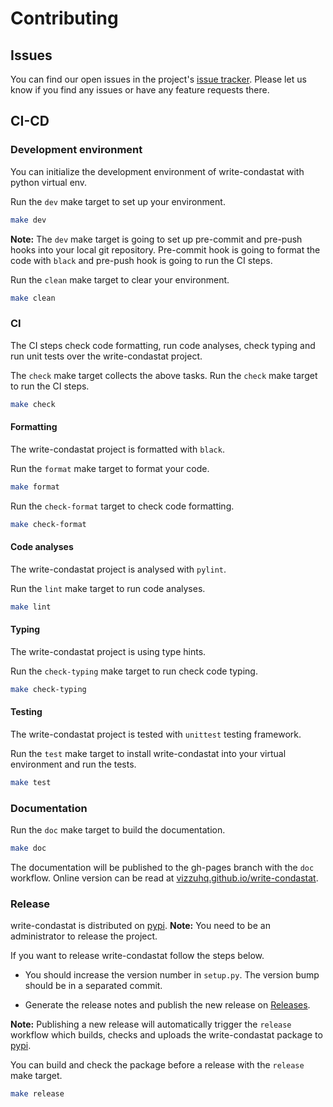 # Contributing

## Issues

You can find our open issues in the project's [issue tracker](https://github.com/vizzuhq/write-condastat/issues/). Please let us know if you find any issues or have any feature requests there.

## CI-CD

### Development environment

You can initialize the development environment of write-condastat with python virtual env.

Run the `dev` make target to set up your environment.

```sh
make dev
```

**Note:** The `dev` make target is going to set up pre-commit and pre-push hooks into your local git repository. Pre-commit hook is going to format the code with `black` and pre-push hook is going to run the CI steps.

Run the `clean` make target to clear your environment.

```sh
make clean
```

### CI

The CI steps check code formatting, run code analyses, check typing and run unit tests over the write-condastat project.

The `check` make target collects the above tasks. Run the `check` make target to run the CI steps.

```sh
make check
```

#### Formatting

The write-condastat project is formatted with `black`.

Run the `format` make target to format your code.

```sh
make format
```

Run the `check-format` target to check code formatting.

```sh
make check-format
```

#### Code analyses

The write-condastat project is analysed with `pylint`.

Run the `lint` make target to run code analyses.

```sh
make lint
```

#### Typing

The write-condastat project is using type hints.

Run the `check-typing` make target to run check code typing.

```sh
make check-typing
```

#### Testing

The write-condastat project is tested with `unittest` testing framework.

Run the `test` make target to install write-condastat into your virtual environment and run the tests.

```sh
make test
```

### Documentation

Run the `doc` make target to build the documentation.

```sh
make doc
```

The documentation will be published to the gh-pages branch with the `doc` workflow.
Online version can be read at [vizzuhq.github.io/write-condastat](https://vizzuhq.github.io/write-condastat).

### Release

write-condastat is distributed on [pypi](https://pypi.org/project/write-condastat). **Note:** You need to be an administrator to release the project.

If you want to release write-condastat follow the steps below.

- You should increase the version number in `setup.py`. The version bump should be in a separated commit.

- Generate the release notes and publish the new release on [Releases](https://github.com/vizzuhq/write-condastat/releases).

 **Note:** Publishing a new release will automatically trigger the `release` workflow which builds, checks and uploads the write-condastat package to [pypi](https://pypi.org/project/write-condastat).

You can build and check the package before a release with the `release` make target.

```sh
make release
```
